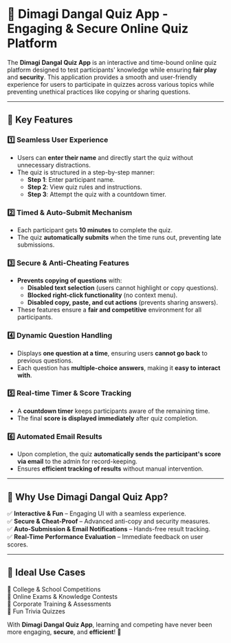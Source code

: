 # 🎯 Dimagi Dangal Quiz App - Engaging & Secure Online Quiz Platform  

The **Dimagi Dangal Quiz App** is an interactive and time-bound online quiz platform designed to test participants' knowledge while ensuring **fair play** and **security**. This application provides a smooth and user-friendly experience for users to participate in quizzes across various topics while preventing unethical practices like copying or sharing questions.

---

## 🚀 Key Features  

### 1️⃣ Seamless User Experience  
- Users can **enter their name** and directly start the quiz without unnecessary distractions.  
- The quiz is structured in a step-by-step manner:  
  - **Step 1**: Enter participant name.  
  - **Step 2**: View quiz rules and instructions.  
  - **Step 3**: Attempt the quiz with a countdown timer.  

### 2️⃣ Timed & Auto-Submit Mechanism  
- Each participant gets **10 minutes** to complete the quiz.  
- The quiz **automatically submits** when the time runs out, preventing late submissions.  

### 3️⃣ Secure & Anti-Cheating Features  
- **Prevents copying of questions** with:  
  - **Disabled text selection** (users cannot highlight or copy questions).  
  - **Blocked right-click functionality** (no context menu).  
  - **Disabled copy, paste, and cut actions** (prevents sharing answers).  
- These features ensure a **fair and competitive** environment for all participants.  

### 4️⃣ Dynamic Question Handling  
- Displays **one question at a time**, ensuring users **cannot go back** to previous questions.  
- Each question has **multiple-choice answers**, making it **easy to interact with**.  

### 5️⃣ Real-time Timer & Score Tracking  
- A **countdown timer** keeps participants aware of the remaining time.  
- The final **score is displayed immediately** after quiz completion.  

### 6️⃣ Automated Email Results  
- Upon completion, the quiz **automatically sends the participant's score via email** to the admin for record-keeping.  
- Ensures **efficient tracking of results** without manual intervention.  

---

## 🌟 Why Use Dimagi Dangal Quiz App?  
✅ **Interactive & Fun** – Engaging UI with a seamless experience.  
✅ **Secure & Cheat-Proof** – Advanced anti-copy and security measures.  
✅ **Auto-Submission & Email Notifications** – Hands-free result tracking.  
✅ **Real-Time Performance Evaluation** – Immediate feedback on user scores.  

---

## 🎯 Ideal Use Cases  
📌 College & School Competitions  
📌 Online Exams & Knowledge Contests  
📌 Corporate Training & Assessments  
📌 Fun Trivia Quizzes  

With **Dimagi Dangal Quiz App**, learning and competing have never been more engaging, **secure**, and **efficient**! 🚀  
